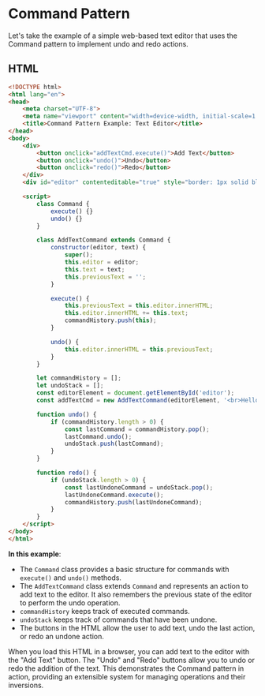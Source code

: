 # Command Pattern

Let's take the example of a simple web-based text editor that uses the Command pattern to implement undo and redo actions.

## HTML

```html
<!DOCTYPE html>
<html lang="en">
<head>
    <meta charset="UTF-8">
    <meta name="viewport" content="width=device-width, initial-scale=1.0">
    <title>Command Pattern Example: Text Editor</title>
</head>
<body>
    <div>
        <button onclick="addTextCmd.execute()">Add Text</button>
        <button onclick="undo()">Undo</button>
        <button onclick="redo()">Redo</button>
    </div>
    <div id="editor" contenteditable="true" style="border: 1px solid black; min-height: 200px;"></div>

    <script>
        class Command {
            execute() {}
            undo() {}
        }

        class AddTextCommand extends Command {
            constructor(editor, text) {
                super();
                this.editor = editor;
                this.text = text;
                this.previousText = '';
            }

            execute() {
                this.previousText = this.editor.innerHTML;
                this.editor.innerHTML += this.text;
                commandHistory.push(this);
            }

            undo() {
                this.editor.innerHTML = this.previousText;
            }
        }

        let commandHistory = [];
        let undoStack = [];
        const editorElement = document.getElementById('editor');
        const addTextCmd = new AddTextCommand(editorElement, '<br>Hello, World!');

        function undo() {
            if (commandHistory.length > 0) {
                const lastCommand = commandHistory.pop();
                lastCommand.undo();
                undoStack.push(lastCommand);
            }
        }

        function redo() {
            if (undoStack.length > 0) {
                const lastUndoneCommand = undoStack.pop();
                lastUndoneCommand.execute();
                commandHistory.push(lastUndoneCommand);
            }
        }
    </script>
</body>
</html>

```

**In this example**:

- The `Command` class provides a basic structure for commands with `execute()` and `undo()` methods.
- The `AddTextCommand` class extends `Command` and represents an action to add text to the editor. It also remembers the previous state of the editor to perform the undo operation.
- `commandHistory` keeps track of executed commands.
- `undoStack` keeps track of commands that have been undone.
- The buttons in the HTML allow the user to add text, undo the last action, or redo an undone action.

When you load this HTML in a browser, you can add text to the editor with the "Add Text" button. The "Undo" and "Redo" buttons allow you to undo or redo the addition of the text. This demonstrates the Command pattern in action, providing an extensible system for managing operations and their inversions.